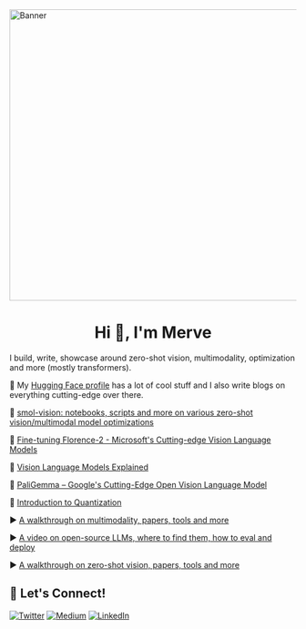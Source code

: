 <img width="512" alt="Banner" src="https://i.pinimg.com/originals/ff/e3/35/ffe3357756efc9d275d9bd299bf56339.jpg">


<h1 align="center">Hi 👋, I'm Merve</h1>

I build, write, showcase around zero-shot vision, multimodality, optimization and more (mostly transformers). 

🤗 My [Hugging Face profile](https://huggingface.co/merve) has a lot of cool stuff and I also write blogs on everything cutting-edge over there. 

🌱 [smol-vision: notebooks, scripts and more on various zero-shot vision/multimodal model optimizations](https://github.com/merveenoyan/smol-vision)

🔖 [Fine-tuning Florence-2 - Microsoft's Cutting-edge Vision Language Models](https://huggingface.co/blog/finetune-florence2)

🔖 [Vision Language Models Explained](https://huggingface.co/blog/vlms)

🔖 [PaliGemma – Google's Cutting-Edge Open Vision Language Model](https://huggingface.co/blog/paligemma)

🔖 [Introduction to Quantization](https://huggingface.co/blog/merve/quantization)

▶️ [A walkthrough on multimodality, papers, tools and more](https://www.youtube.com/watch?v=IoGaGfU1CIg)

▶️ [A video on open-source LLMs, where to find them, how to eval and deploy](https://www.youtube.com/watch?v=e9gNEAlsOvU)

▶️ [A walkthrough on zero-shot vision, papers, tools and more](https://www.youtube.com/watch?v=BnM-S50P_so)


## 🔗 Let's Connect!
<a href="https://twitter.com/mervenoyann" target="_blank"><img alt="Twitter" src="https://img.shields.io/badge/twitter-%231DA1F2.svg?&style=for-the-badge&logo=twitter&logoColor=white" /></a>
<a href="https://medium.com/@merveenoyan" target="_blank"><img alt="Medium" src="https://img.shields.io/badge/medium-%2312100E.svg?&style=for-the-badge&logo=medium&logoColor=white" /></a>
<a href="https://www.linkedin.com/in/merve-noyan-28b1a113a/" target="_blank"><img alt="LinkedIn" src="https://img.shields.io/badge/linkedin-%230077B5.svg?&style=for-the-badge&logo=linkedin&logoColor=white" /></a>
